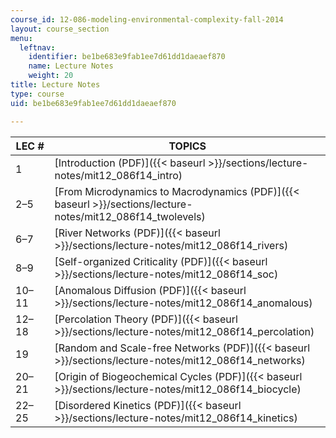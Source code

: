 ```yaml
---
course_id: 12-086-modeling-environmental-complexity-fall-2014
layout: course_section
menu:
  leftnav:
    identifier: be1be683e9fab1ee7d61dd1daeaef870
    name: Lecture Notes
    weight: 20
title: Lecture Notes
type: course
uid: be1be683e9fab1ee7d61dd1daeaef870

---
```


| LEC # | TOPICS |
| --- | --- |
| 1 | [Introduction (PDF)]({{< baseurl >}}/sections/lecture-notes/mit12_086f14_intro) |
| 2–5 | [From Microdynamics to Macrodynamics (PDF)]({{< baseurl >}}/sections/lecture-notes/mit12_086f14_twolevels) |
| 6–7 | [River Networks (PDF)]({{< baseurl >}}/sections/lecture-notes/mit12_086f14_rivers) |
| 8–9 | [Self-organized Criticality (PDF)]({{< baseurl >}}/sections/lecture-notes/mit12_086f14_soc) |
| 10–11 | [Anomalous Diffusion (PDF)]({{< baseurl >}}/sections/lecture-notes/mit12_086f14_anomalous) |
| 12–18 | [Percolation Theory (PDF)]({{< baseurl >}}/sections/lecture-notes/mit12_086f14_percolation) |
| 19 | [Random and Scale-free Networks (PDF)]({{< baseurl >}}/sections/lecture-notes/mit12_086f14_networks) |
| 20–21 | [Origin of Biogeochemical Cycles (PDF)]({{< baseurl >}}/sections/lecture-notes/mit12_086f14_biocycle) |
| 22–25 | [Disordered Kinetics (PDF)]({{< baseurl >}}/sections/lecture-notes/mit12_086f14_kinetics)